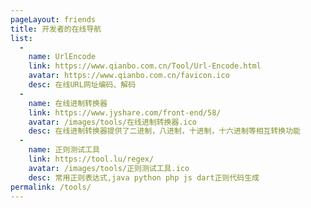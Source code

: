```yaml
---
pageLayout: friends
title: 开发者的在线导航
list:
  -
    name: UrlEncode
    link: https://www.qianbo.com.cn/Tool/Url-Encode.html
    avatar: https://www.qianbo.com.cn/favicon.ico
    desc: 在线URL网址编码、解码
  -
    name: 在线进制转换器
    link: https://www.jyshare.com/front-end/58/
    avatar: /images/tools/在线进制转换器.ico
    desc: 在线进制转换器提供了二进制，八进制，十进制，十六进制等相互转换功能
  -
    name: 正则测试工具
    link: https://tool.lu/regex/
    avatar: /images/tools/正则测试工具.ico
    desc: 常用正则表达式,java python php js dart正则代码生成
permalink: /tools/
---
```

